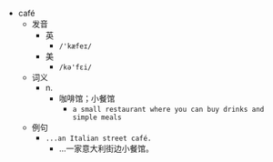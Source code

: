 - café
  - 发音
    - 英
      - `/'kæfeɪ/`
    - 美
      - `/kə'fɛi/`
  - 词义
    - n.
      - 咖啡馆；小餐馆
        - `a small restaurant where you can buy drinks and simple meals`
  - 例句
    - `...an Italian street café.`
      - …一家意大利街边小餐馆。

